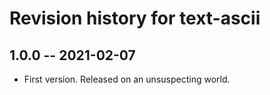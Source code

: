 # Revision history for text-ascii

## 1.0.0 -- 2021-02-07

* First version. Released on an unsuspecting world.
